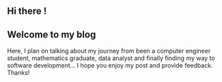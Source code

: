 ## Hi there ! 
## Welcome to my blog

Here, I plan on talking about my journey from been a computer engineer student, mathematics graduate, data analyst and finally finding my way to software development…  I hope you enjoy my post and provide feedback. Thanks!
